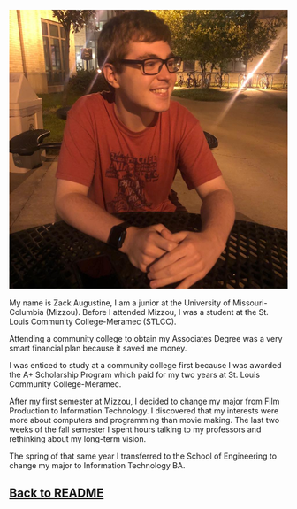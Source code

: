 ![](https://github.com/zacka37/Final-Project/blob/New-README/ZackAugustine.jpg)

My name is Zack Augustine, I am a junior at the University of Missouri-Columbia (Mizzou). Before I attended Mizzou, I was a student at the St. Louis Community College-Meramec (STLCC). 

Attending a community college to obtain my Associates Degree was a very smart financial plan because it saved me money. 

I was enticed to study at a community college first because I was awarded the A+ Scholarship Program which paid for my two years at St. Louis Community College-Meramec.

After my first semester at Mizzou, I decided to change my major from Film Production to Information Technology. I discovered that my interests were more about computers and programming than movie making.  The last two weeks of the fall semester I spent hours talking to my professors and rethinking about my long-term vision.

The spring of that same year I transferred to the School of Engineering to change my major to Information Technology BA.

## [Back to README](https://github.com/zacka37/Final-Project.git)
